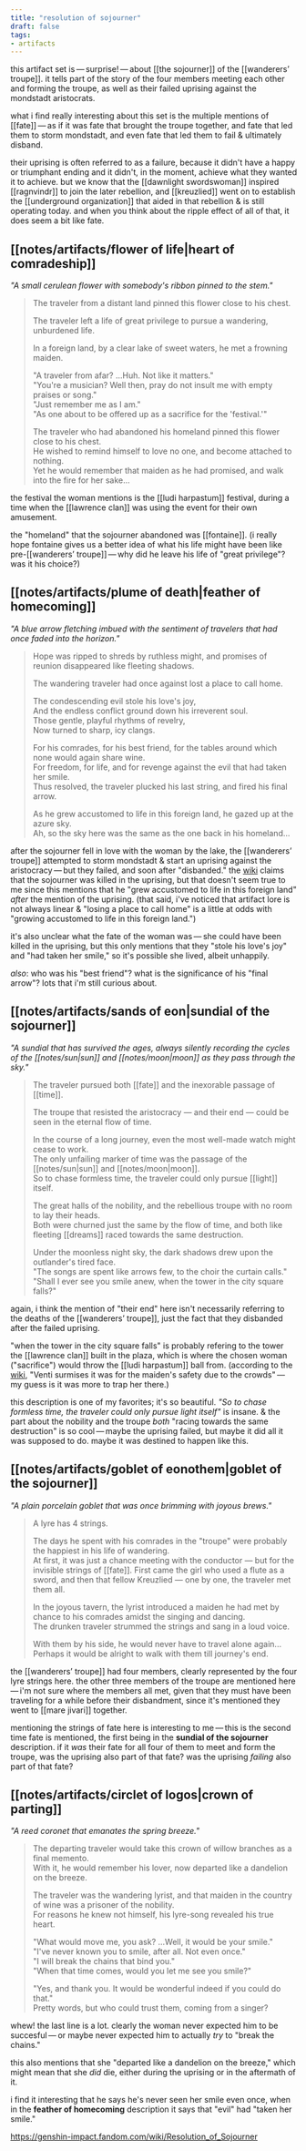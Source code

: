```yaml
---
title: "resolution of sojourner"
draft: false
tags: 
- artifacts
---
```


this artifact set is — surprise! — about [[the sojourner]] of the [[wanderers’ troupe]]. it tells part of the story of the four members meeting each other and forming the troupe, as well as their failed uprising against the mondstadt aristocrats. 

what i find really interesting about this set is the multiple mentions of [[fate]] — as if it was fate that brought the troupe together, and fate that led them to storm mondstadt, and even fate that led them to fail & ultimately disband. 

their uprising is often referred to as a failure, because it didn't have a happy or triumphant ending and it didn't, in the moment, achieve what they wanted it to achieve. but we know that the [[dawnlight swordswoman]] inspired [[ragnvindr]] to join the later rebellion, and [[kreuzlied]] went on to establish the [[underground organization]] that aided in that rebellion & is still operating today. and when you think about the ripple effect of all of that, it does seem a bit like fate.

## [[notes/artifacts/flower of life|heart of comradeship]]
*"A small cerulean flower with somebody's ribbon pinned to the stem."*
> The traveler from a distant land pinned this flower close to his chest.
> 
> The traveler left a life of great privilege to pursue a wandering, unburdened life. 
> 
> In a foreign land, by a clear lake of sweet waters, he met a frowning maiden.
> 
> "A traveler from afar? ...Huh. Not like it matters."  
> "You're a musician? Well then, pray do not insult me with empty praises or song."  
> "Just remember me as I am."  
> "As one about to be offered up as a sacrifice for the 'festival.'"
> 
> The traveler who had abandoned his homeland pinned this flower close to his chest.  
> He wished to remind himself to love no one, and become attached to nothing.  
> Yet he would remember that maiden as he had promised, and walk into the fire for her sake...

the festival the woman mentions is the [[ludi harpastum]] festival, during a time when the [[lawrence clan]] was using the event for their own amusement.

the "homeland" that the sojourner abandoned was [[fontaine]]. (i really hope fontaine gives us a better idea of what his life might have been like pre-[[wanderers’ troupe]] — why did he leave his life of "great privilege"? was it his choice?)

## [[notes/artifacts/plume of death|feather of homecoming]]
*"A blue arrow fletching imbued with the sentiment of travelers that had once faded into the horizon."*
> Hope was ripped to shreds by ruthless might, and promises of reunion disappeared like fleeting shadows. 
> 
> The wandering traveler had once against lost a place to call home.
> 
> The condescending evil stole his love's joy,  
> And the endless conflict ground down his irreverent soul.  
> Those gentle, playful rhythms of revelry,  
> Now turned to sharp, icy clangs.
> 
> For his comrades, for his best friend, for the tables around which none would again share wine.  
> For freedom, for life, and for revenge against the evil that had taken her smile.  
> Thus resolved, the traveler plucked his last string, and fired his final arrow.
> 
> As he grew accustomed to life in this foreign land, he gazed up at the azure sky.  
> Ah, so the sky here was the same as the one back in his homeland...

after the sojourner fell in love with the woman by the lake, the [[wanderers’ troupe]] attempted to storm mondstadt & start an uprising against the aristocracy — but they failed, and soon after "disbanded." the [wiki](https://genshin-impact.fandom.com/wiki/Wanderer%27s_Troupe_(Faction)) claims that the sojourner was killed in the uprising, but that doesn't seem true to me since this mentions that he "grew accustomed to life in this foreign land" *after* the mention of the uprising. (that said, i've noticed that artifact lore is not always linear & "losing a place to call home" is a little at odds with "growing accustomed to life in this foreign land.")  

it's also unclear what the fate of the woman was — she could have been killed in the uprising, but this only mentions that they "stole his love's joy" and "had taken her smile," so it's possible she lived, albeit unhappily. 

*also*: who was his "best friend"? what is the significance of his "final arrow"? lots that i'm still curious about.

## [[notes/artifacts/sands of eon|sundial of the sojourner]]
*"A sundial that has survived the ages, always silently recording the cycles of the [[notes/sun|sun]] and [[notes/moon|moon]] as they pass through the sky."*
> The traveler pursued both [[fate]] and the inexorable passage of [[time]].  
> 
> The troupe that resisted the aristocracy — and their end — could be seen in the eternal flow of time.
> 
> In the course of a long journey, even the most well-made watch might cease to work.  
> The only unfailing marker of time was the passage of the [[notes/sun|sun]] and [[notes/moon|moon]].  
> So to chase formless time, the traveler could only pursue [[light]] itself.
> 
> The great halls of the nobility, and the rebellious troupe with no room to lay their heads.  
> Both were churned just the same by the flow of time, and both like fleeting [[dreams]] raced towards the same destruction.
> 
> Under the moonless night sky, the dark shadows drew upon the outlander's tired face.  
> "The songs are spent like arrows few, to the choir the curtain calls."  
> "Shall I ever see you smile anew, when the tower in the city square falls?"

again, i think the mention of "their end" here isn't necessarily referring to the deaths of the [[wanderers’ troupe]], just the fact that they disbanded after the failed uprising. 

"when the tower in the city square falls" is probably refering to the tower the [[lawrence clan]] built in the plaza, which is where the chosen woman ("sacrifice") would throw the [[ludi harpastum]] ball from. (according to the [wiki](https://genshin-impact.fandom.com/wiki/Ludi_Harpastum?so=search), "Venti surmises it was for the maiden's safety due to the crowds" — my guess is it was more to trap her there.) 

this description is one of my favorites; it's so beautiful. *"So to chase formless time, the traveler could only pursue light itself"* is insane. & the part about the nobility and the troupe *both* "racing towards the same destruction" is so cool — maybe the uprising failed, but maybe it did all it was supposed to do. maybe it was destined to happen like this. 

## [[notes/artifacts/goblet of eonothem|goblet of the sojourner]]
*"A plain porcelain goblet that was once brimming with joyous brews."*
> A lyre has 4 strings.  
> 
> The days he spent with his comrades in the "troupe" were probably the happiest in his life of wandering.  
> At first, it was just a chance meeting with the conductor — but for the invisible strings of [[fate]]. 
> First came the girl who used a flute as a sword, and then that fellow Kreuzlied — one by one, the traveler met them all.
> 
> In the joyous tavern, the lyrist introduced a maiden he had met by chance to his comrades amidst the singing and dancing.  
> The drunken traveler strummed the strings and sang in a loud voice.
> 
> With them by his side, he would never have to travel alone again...  
> Perhaps it would be alright to walk with them till journey's end.

the [[wanderers’ troupe]] had four members, clearly represented by the four lyre strings here. the other three members of the troupe are mentioned here — i'm not sure where the members all met, given that they must have been traveling for a while before their disbandment, since it's mentioned they went to [[mare jivari]] together. 

mentioning the strings of fate here is interesting to me — this is the second time fate is mentioned, the first being in the **sundial of the sojourner** description. if it *was* their fate for all four of them to meet and form the troupe, was the uprising also part of that fate? was the uprising *failing* also part of that fate? 

## [[notes/artifacts/circlet of logos|crown of parting]]
*"A reed coronet that emanates the spring breeze."*
> The departing traveler would take this crown of willow branches as a final memento.  
> With it, he would remember his lover, now departed like a dandelion on the breeze.
> 
> The traveler was the wandering lyrist, and that maiden in the country of wine was a prisoner of the nobility.  
> For reasons he knew not himself, his lyre-song revealed his true heart.
> 
> "What would move me, you ask? ...Well, it would be your smile."  
> "I've never known you to smile, after all. Not even once."  
> "I will break the chains that bind you."  
> "When that time comes, would you let me see you smile?"
> 
> "Yes, and thank you. It would be wonderful indeed if you could do that."  
> Pretty words, but who could trust them, coming from a singer?

whew! the last line is a lot. clearly the woman never expected him to be succesful — or maybe never expected him to actually *try* to "break the chains." 

this also mentions that she "departed like a dandelion on the breeze," which might mean that she *did* die, either during the uprising or in the aftermath of it. 

i find it interesting that he says he's never seen her smile even once, when in the **feather of homecoming** description it says that "evil" had "taken her smile." 

https://genshin-impact.fandom.com/wiki/Resolution_of_Sojourner